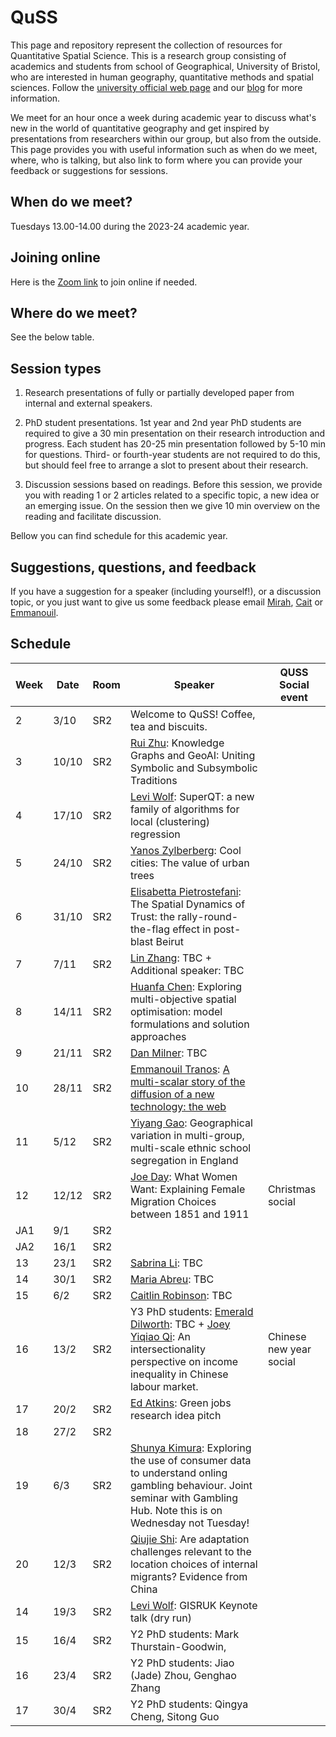 # QuSS

This page and repository represent the collection of resources for Quantitative Spatial Science. This is a research group consisting of academics and students from school of Geographical, University of Bristol, who are interested in human geography, quantitative methods and spatial sciences. Follow the [university official web page](http://www.bristol.ac.uk/geography/research/quantitative-spatial-science/) and our [blog](https://quss.blogs.bristol.ac.uk/) for more information.

We meet for an hour once a week during academic year to discuss what's new in the world of quantitative geography and get inspired by presentations from researchers within our group, but also from the outside. This page provides you with useful information such as when do we meet, where, who is talking, but also link to form where you can provide your feedback or suggestions for sessions.

## When do we meet?

Tuesdays 13.00-14.00 during the 2023-24 academic year.

## Joining online

Here is the [Zoom link](https://bristol-ac-uk.zoom.us/j/98103670328?pwd=VllwYTh5WGZ2S0Y2U2l2MHNGd1BBdz09) to join online if needed.

## Where do we meet?

See the below table.

## Session types

1.  Research presentations of fully or partially developed paper from internal and external speakers.

2.  PhD student presentations. 1st year and 2nd year PhD students are required to give a 30 min presentation on their research introduction and progress. Each student has 20-25 min presentation followed by 5-10 min for questions. Third- or fourth-year students are not required to do this, but should feel free to arrange a slot to present about their research.

3.  Discussion sessions based on readings. Before this session, we provide you with reading 1 or 2 articles related to a specific topic, a new idea or an emerging issue. On the session then we give 10 min overview on the reading and facilitate discussion.

Bellow you can find schedule for this academic year.

## Suggestions, questions, and feedback

If you have a suggestion for a speaker (including yourself!), or a discussion topic, or you just want to give us some feedback please email [Mirah](mailto:jing.zhang.2021@bristol.ac.uk), [Cait](mailto:caitlin.robinson@bristol.ac.uk) or [Emmanouil](mailto:e.tranos@bristol.ac.uk).

## Schedule

| Week | Date  | Room             | Speaker | QUSS Social event |
|------|-------|------------------|---------|-------------------|
| 2    | 3/10   | SR2             | Welcome to QuSS! Coffee, tea and biscuits. |                   |
| 3    | 10/10  | SR2             | [Rui Zhu](https://research-information.bris.ac.uk/en/persons/rui-zhu): Knowledge Graphs and GeoAI: Uniting Symbolic and Subsymbolic Traditions|                   |
| 4    | 17/10  | SR2             | [Levi Wolf](https://www.ljwolf.org/): SuperQT: a new family of algorithms for local (clustering) regression|                   |                                           |                   |
| 5    | 24/10  | SR2             | [Yanos Zylberberg](https://www.bristol.ac.uk/people/person/Yanos-Zylberberg-28c34bec-47ee-41bd-952c-7cd01df66934/): Cool cities: The value of urban trees |                   |
| 6    | 31/10  | SR2             | [Elisabetta Pietrostefani](https://www.liverpool.ac.uk/environmental-sciences/staff/elisabetta-pietrostefani/): The Spatial Dynamics of Trust: the rally-round-the-flag effect in post-blast Beirut |                   |
| 7    |  7/11  | SR2             | [Lin Zhang](): TBC + Additional speaker: TBC                                          |                   |
| 8    | 14/11  | SR2             | [Huanfa Chen](https://huanfachen.github.io/about.html): Exploring multi-objective spatial optimisation: model formulations and solution approaches|                   |
| 9    | 21/11  | SR2             | [Dan Milner](https://compass.blogs.bristol.ac.uk/author/dan-milner/): TBC                                   |                   |
| 10   | 28/11  | SR2             | [Emmanouil Tranos](https://etranos.info/): [A multi-scalar story of the diffusion of a new technology: the web](https://etranos.info/post/gceg2022/web_diffusion.html#/) |                   |
| 11   |  5/12  | SR2             | [Yiyang Gao](https://www.linkedin.com/in/yiyang-gao-9abbbb127/?originalSubdomain=uk): Geographical variation in multi-group, multi-scale ethnic school segregation in England|                   |
| 12   | 12/12  | SR2             | [Joe Day](https://research-information.bris.ac.uk/en/persons/joe-day): What Women Want: Explaining Female Migration Choices between 1851 and 1911| Christmas social |
| JA1  |  9/1   | SR2             |                                            |                   |
| JA2  | 16/1   | SR2             |                                            |                   |
| 13    | 23/1  | SR2             | [Sabrina Li](https://www.nottingham.ac.uk/geography/people/sabrina.li): TBC|                                           |                   
| 14    | 30/1  | SR2             | [Maria Abreu](https://www.landecon.cam.ac.uk/directory/dr-maria-abreu): TBC|                   |
| 15    |  6/2  | SR2             | [Caitlin Robinson](https://research-information.bris.ac.uk/en/persons/caitlin-robinson): TBC                                           |                   |
| 16    | 13/2  | SR2             |Y3 PhD students: [Emerald Dilworth](): TBC + [Joey Yiqiao Qi](): An intersectionality perspective on income inequality in Chinese labour market. |Chinese new year social|
| 17    | 20/2  | SR2             | [Ed Atkins](https://www.bristol.ac.uk/people/person/Ed-Atkins-b533f3f1-8d6f-4968-9568-abb9d958966c/): Green jobs research idea pitch |                   |
| 18    | 27/2  | SR2             |                                          |                   |
| 19    |  6/3  | SR2             | [Shunya Kimura](): Exploring the use of consumer data to understand onling gambling behaviour. Joint seminar with Gambling Hub. Note this is on Wednesday not Tuesday!|                   |
| 20    | 12/3  | SR2             | [Qiujie Shi](https://research-information.bris.ac.uk/en/persons/qiujie-shi): Are adaptation challenges relevant to the location choices of internal migrants? Evidence from China |                   |
| 14    | 19/3  | SR2             | [Levi Wolf](https://ljwolf.org/): GISRUK Keynote talk (dry run)                      |                   |
| 15    | 16/4  | SR2             |  Y2 PhD students: Mark Thurstain-Goodwin,                                           |                   |
| 16    | 23/4  | SR2             |   Y2 PhD students: Jiao (Jade) Zhou, Genghao Zhang                                         |                   |
| 17    | 30/4  | SR2             |   Y2 PhD students: Qingya Cheng, Sitong Guo                                     |                   |




